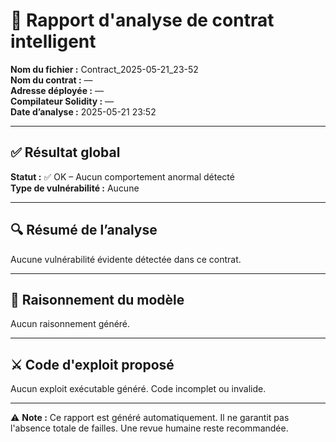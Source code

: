 # 📄 Rapport d'analyse de contrat intelligent

**Nom du fichier :** Contract_2025-05-21_23-52  
**Nom du contrat :** —  
**Adresse déployée :** —  
**Compilateur Solidity :** —  
**Date d’analyse :** 2025-05-21 23:52  

---

## ✅ Résultat global

**Statut :** ✅ OK – Aucun comportement anormal détecté  
**Type de vulnérabilité :** Aucune

---

## 🔍 Résumé de l’analyse

Aucune vulnérabilité évidente détectée dans ce contrat.

---

## 🧠 Raisonnement du modèle

Aucun raisonnement généré.

---


## ⚔️ Code d'exploit proposé

Aucun exploit exécutable généré. Code incomplet ou invalide.


---

⚠️ **Note :** Ce rapport est généré automatiquement. Il ne garantit pas l'absence totale de failles. Une revue humaine reste recommandée.
